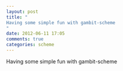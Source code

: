 ```yaml
---
layout: post
title: "
Having some simple fun with gambit-scheme
"
date: 2012-06-11 17:05
comments: true
categories: scheme
---
```


Having some simple fun with gambit-scheme

